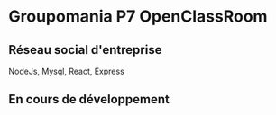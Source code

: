 # Groupomania P7 OpenClassRoom

## Réseau social d'entreprise

NodeJs, Mysql, React, Express

## En cours de développement
